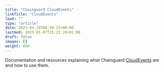 ```yaml
---
title: "Chainguard CloudEvents"
linkTitle: "CloudEvents"
lead: ""
type: "article"
date: 2023-04-19T08:49:15+00:00
lastmod: 2025-01-07T15:22:20+01:00
draft: false
images: []
weight: 050
---
```


Documentation and resources explaining what Chainguard [CloudEvents](https://cloudevents.io/) are and how to use them.
